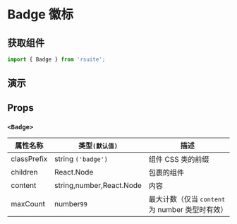 # Badge 徽标

## 获取组件

```js
import { Badge } from 'rsuite';
```

## 演示

<!--{demo}-->

## Props

### `<Badge>`

| 属性名称    | 类型`(默认值)`           | 描述                                            |
| ----------- | ------------------------ | ----------------------------------------------- |
| classPrefix | string `('badge')`       | 组件 CSS 类的前缀                               |
| children    | React.Node               | 包裹的组件                                      |
| content     | string,number,React.Node | 内容                                            |
| maxCount    | number`99`               | 最大计数（仅当 `content` 为 number 类型时有效） |
